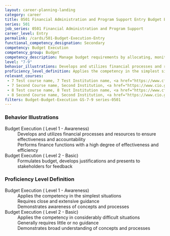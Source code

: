 ```yaml
---
layout: career-planning-landing
category: career
title: 0501 Financial Administration and Program Support Entry Budget Execution
series: 501
job_series: 0501 Financial Administration and Program Support
career_level: Entry
permalink: /cards/501-Budget-Execution-Entry
functional_competency_designation: Secondary
competency: Budget Execution
competency_group: Budget
competency_description: Manage budget requirements by allocating, monitoring and analyzing budgets in compliance with statutory/regulatory guidance.
level: "7-9"
behavior_illustrations: Develops and utilizes financial processes and resources to ensure effectiveness and accountability ? Performs finance functions with a high degree of effectiveness and efficiency ? Formulates budget, develops justifications and presents to stakeholders for feedback
proficiency_level_definition: Applies the competency in the simplest situations ? Requires close and extensive guidance ? Demonstrates awareness of concepts and processes ? Applies the competency in considerably difficult situations ? Generally requires little or no guidance ? Demonstrates broad understanding of concepts and processes
relevant_courses: 
 - 7 Test course name, 7 Test Institution name, <a href="https://www.cfo.gov">www.cfo.gov</a>, <a href="https://www.fai.gov">www.fai.gov</a>
 - 7 Second Course name, Second Institution, <a href="https://www.cio.gov">www.cio.gov</a>
 - 8 Test course name, 8 Test Institution name, <a href="https://www.cfo.gov">www.cfo.gov</a>, <a href="https://www.fai.gov">www.fai.gov</a>
 - 8 Second Course name, Second Institution, <a href="https://www.cio.gov">www.cio.gov</a>
filters: Budget-Budget-Execution GS-7-9 series-0501
---
```


<div class="desktop:grid-col-6 margin-y-205">
  <div class="border-top-05 bg-white padding-2 shadow-5 height-full members-hover border-1px border-gray-30 border-top-orange radius-lg">
    <h3>Behavior Illustrations</h3>
    <dl class="text-base"><dt>Budget Execution ( Level 1 - Awareness)</dt><dd>Develops and utilizes financial processes and resources to ensure effectiveness and accountability </dd><dd> Performs finance functions with a high degree of effectiveness and efficiency</dd><dt>Budget Execution ( Level 2 - Basic)</dt><dd>Formulates budget, develops justifications and presents to stakeholders for feedback</dd></dl>
  </div>
</div>
<div class="desktop:grid-col-6 margin-y-205">
  <div class="border-top-05 bg-white padding-2 shadow-5 height-full members-hover border-1px border-gray-30 border-top-orange radius-lg">
    <h3>Proficiency Level Definition</h3>
    <dl class="text-base"><dt>Budget Execution ( Level 1 - Awareness)</dt><dd>Applies the competency in the simplest situations </dd><dd> Requires close and extensive guidance </dd><dd> Demonstrates awareness of concepts and processes</dd><dt>Budget Execution ( Level 2 - Basic)</dt><dd>Applies the competency in considerably difficult situations </dd><dd> Generally requires little or no guidance </dd><dd> Demonstrates broad understanding of concepts and processes</dd></dl>
  </div>
</div>